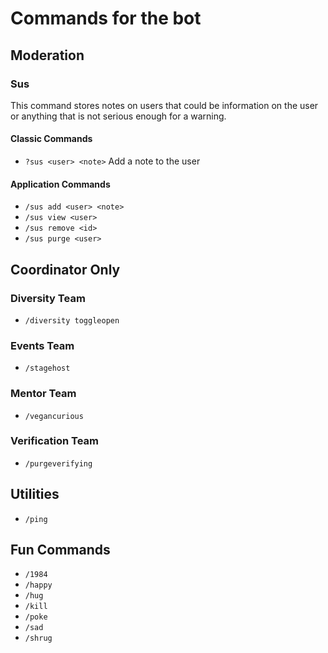 # Commands for the bot

## Moderation

### Sus
This command stores notes on users that could be information on the user
or anything that is not serious enough for a warning.

#### Classic Commands
- `?sus <user> <note>` Add a note to the user

#### Application Commands

- `/sus add <user> <note>`
- `/sus view <user>`
- `/sus remove <id>`
- `/sus purge <user>`

## Coordinator Only

### Diversity Team

- `/diversity toggleopen`

### Events Team

- `/stagehost`

### Mentor Team

- `/vegancurious`

### Verification Team

- `/purgeverifying`

## Utilities

- `/ping`

## Fun Commands

- `/1984`
- `/happy`
- `/hug`
- `/kill`
- `/poke`
- `/sad`
- `/shrug`